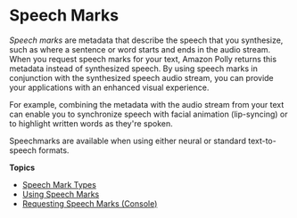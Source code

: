 # Speech Marks<a name="speechmarks"></a>

*Speech marks* are metadata that describe the speech that you synthesize, such as where a sentence or word starts and ends in the audio stream\. When you request speech marks for your text, Amazon Polly returns this metadata instead of synthesized speech\. By using speech marks in conjunction with the synthesized speech audio stream, you can provide your applications with an enhanced visual experience\. 

For example, combining the metadata with the audio stream from your text can enable you to synchronize speech with facial animation \(lip\-syncing\) or to highlight written words as they're spoken\.

Speechmarks are available when using either neural or standard text\-to\-speech formats\.

**Topics**
+ [Speech Mark Types](using-speechmarks1.md)
+ [Using Speech Marks](using-speechmarks.md)
+ [Requesting Speech Marks \(Console\)](speechmarksconsole.md)
